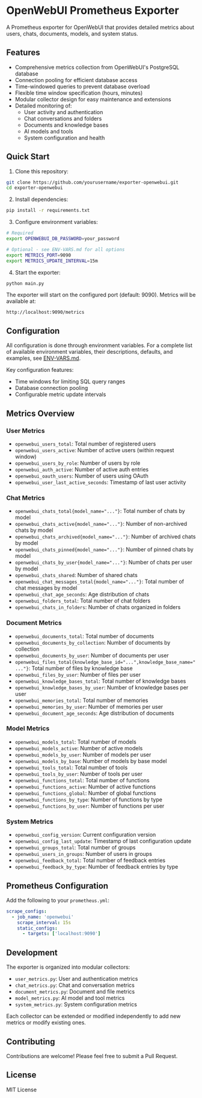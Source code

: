 # OpenWebUI Prometheus Exporter

A Prometheus exporter for OpenWebUI that provides detailed metrics about users, chats, documents, models, and system status.

## Features

- Comprehensive metrics collection from OpenWebUI's PostgreSQL database
- Connection pooling for efficient database access
- Time-windowed queries to prevent database overload
- Flexible time window specification (hours, minutes)
- Modular collector design for easy maintenance and extensions
- Detailed monitoring of:
  - User activity and authentication
  - Chat conversations and folders
  - Documents and knowledge bases
  - AI models and tools
  - System configuration and health

## Quick Start

1. Clone this repository:
```bash
git clone https://github.com/yourusername/exporter-openwebui.git
cd exporter-openwebui
```

2. Install dependencies:
```bash
pip install -r requirements.txt
```

3. Configure environment variables:
```bash
# Required
export OPENWEBUI_DB_PASSWORD=your_password

# Optional - see ENV-VARS.md for all options
export METRICS_PORT=9090
export METRICS_UPDATE_INTERVAL=15m
```

4. Start the exporter:
```bash
python main.py
```

The exporter will start on the configured port (default: 9090). Metrics will be available at:
```
http://localhost:9090/metrics
```

## Configuration

All configuration is done through environment variables. For a complete list of available environment variables, their descriptions, defaults, and examples, see [ENV-VARS.md](ENV-VARS.md).

Key configuration features:
- Time windows for limiting SQL query ranges
- Database connection pooling
- Configurable metric update intervals

## Metrics Overview

### User Metrics
- `openwebui_users_total`: Total number of registered users
- `openwebui_users_active`: Number of active users (within request window)
- `openwebui_users_by_role`: Number of users by role
- `openwebui_auth_active`: Number of active auth entries
- `openwebui_oauth_users`: Number of users using OAuth
- `openwebui_user_last_active_seconds`: Timestamp of last user activity

### Chat Metrics
- `openwebui_chats_total{model_name="..."}`: Total number of chats by model
- `openwebui_chats_active{model_name="..."}`: Number of non-archived chats by model
- `openwebui_chats_archived{model_name="..."}`: Number of archived chats by model
- `openwebui_chats_pinned{model_name="..."}`: Number of pinned chats by model
- `openwebui_chats_by_user{model_name="..."}`: Number of chats per user by model
- `openwebui_chats_shared`: Number of shared chats
- `openwebui_chat_messages_total{model_name="..."}`: Total number of chat messages by model
- `openwebui_chat_age_seconds`: Age distribution of chats
- `openwebui_folders_total`: Total number of chat folders
- `openwebui_chats_in_folders`: Number of chats organized in folders

### Document Metrics
- `openwebui_documents_total`: Total number of documents
- `openwebui_documents_by_collection`: Number of documents by collection
- `openwebui_documents_by_user`: Number of documents per user
- `openwebui_files_total{knowledge_base_id="...",knowledge_base_name="..."}`: Total number of files by knowledge base
- `openwebui_files_by_user`: Number of files per user
- `openwebui_knowledge_bases_total`: Total number of knowledge bases
- `openwebui_knowledge_bases_by_user`: Number of knowledge bases per user
- `openwebui_memories_total`: Total number of memories
- `openwebui_memories_by_user`: Number of memories per user
- `openwebui_document_age_seconds`: Age distribution of documents

### Model Metrics
- `openwebui_models_total`: Total number of models
- `openwebui_models_active`: Number of active models
- `openwebui_models_by_user`: Number of models per user
- `openwebui_models_by_base`: Number of models by base model
- `openwebui_tools_total`: Total number of tools
- `openwebui_tools_by_user`: Number of tools per user
- `openwebui_functions_total`: Total number of functions
- `openwebui_functions_active`: Number of active functions
- `openwebui_functions_global`: Number of global functions
- `openwebui_functions_by_type`: Number of functions by type
- `openwebui_functions_by_user`: Number of functions per user

### System Metrics
- `openwebui_config_version`: Current configuration version
- `openwebui_config_last_update`: Timestamp of last configuration update
- `openwebui_groups_total`: Total number of groups
- `openwebui_users_in_groups`: Number of users in groups
- `openwebui_feedback_total`: Total number of feedback entries
- `openwebui_feedback_by_type`: Number of feedback entries by type

## Prometheus Configuration

Add the following to your `prometheus.yml`:

```yaml
scrape_configs:
  - job_name: 'openwebui'
    scrape_interval: 15s
    static_configs:
      - targets: ['localhost:9090']
```

## Development

The exporter is organized into modular collectors:

- `user_metrics.py`: User and authentication metrics
- `chat_metrics.py`: Chat and conversation metrics
- `document_metrics.py`: Document and file metrics
- `model_metrics.py`: AI model and tool metrics
- `system_metrics.py`: System configuration metrics

Each collector can be extended or modified independently to add new metrics or modify existing ones.

## Contributing

Contributions are welcome! Please feel free to submit a Pull Request.

## License

MIT License
